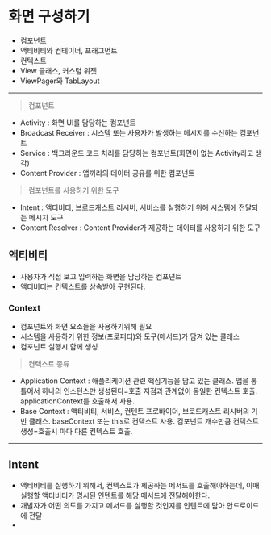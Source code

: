 # 화면 구성하기

* 컴포넌트
* 액티비티와 컨테이너, 프래그먼트
* 컨텍스트
* View 클래스, 커스텀 위젯
* ViewPager와 TabLayout
--------------------------

> 컴포넌트
* Activity : 화면 UI를 담당하는 컴포넌트
* Broadcast Receiver : 시스템 또는 사용자가 발생하는 메시지를 수신하는 컴포넌트
* Service : 백그라운드 코드 처리를 담당하는 컴포넌트(화면이 없는 Activity라고 생각)
* Content Provider : 앱끼리의 데이터 공유를 위한 컴포넌트

> 컴포넌트를 사용하기 위한 도구
* Intent : 액티비티, 브로드캐스트 리시버, 서비스를 실행하기 위해 시스템에 전달되는 메시지 도구
* Content Resolver : Content Provider가 제공하는 데이터를 사용하기 위한 도구

## 액티비티

* 사용자가 직접 보고 입력하는 화면을 담당하는 컴포넌트
* 액티비티는 컨텍스트를 상속받아 구현된다.

### Context

* 컴포넌트와 화면 요소들을 사용하기위해 필요
* 시스템을 사용하기 위한 정보(프로퍼티)와 도구(메서드)가 담겨 있는 클래스
* 컴포넌트 실행시 함께 생성

> 컨텍스트 종류
  * Application Context : 애플리케이션 관련 핵심기능을 담고 있는 클래스. 앱을 통틀어서 하나의 인스턴스만 생성된다=호출 지점과 관계없이 동일한 컨텍스트 호출. applicationContext를 호출해서 사용.
  * Base Context : 액티비티, 서비스, 컨텐트 프로바이더, 브로드캐스트 리시버의 기반 클래스. baseContext 또는 this로 컨텍스트 사용. 컴포넌트 개수만큼 컨텍스트 생성=호출시 마다 다른 컨텍스트 호출.

----

## Intent

* 액티비티를 실행하기 위해서, 컨텍스트가 제공하는 메서드를 호출해야하는데, 이때 실행할 액티비티가 명시된 인텐트를 해당 메서드에 전달해야한다.
* 개발자가 어떤 의도를 가지고 메서드를 실행할 것인지를 인텐트에 담아 안드로이드에 전달
* 
